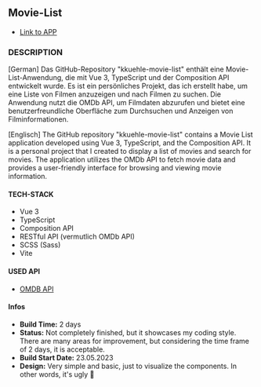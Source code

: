 ## Movie-List

- [Link to APP](http://movielist.kkuehle.s3-website.eu-central-1.amazonaws.com)

### DESCRIPTION

[German]
Das GitHub-Repository "kkuehle-movie-list" enthält eine Movie-List-Anwendung, die mit Vue 3, TypeScript und der Composition API entwickelt wurde. Es ist ein persönliches Projekt, das ich erstellt habe, um eine Liste von Filmen anzuzeigen und nach Filmen zu suchen. Die Anwendung nutzt die OMDb API, um Filmdaten abzurufen und bietet eine benutzerfreundliche Oberfläche zum Durchsuchen und Anzeigen von Filminformationen.

[Englisch]
The GitHub repository "kkuehle-movie-list" contains a Movie List application developed using Vue 3, TypeScript, and the Composition API. It is a personal project that I created to display a list of movies and search for movies. The application utilizes the OMDb API to fetch movie data and provides a user-friendly interface for browsing and viewing movie information.

#### TECH-STACK

- Vue 3
- TypeScript
- Composition API
- RESTful API (vermutlich OMDb API)
- SCSS (Sass)
- Vite

#### USED API

- [OMDB API](https://www.omdbapi.com)

#### Infos

- **Build Time:** 2 days
- **Status:** Not completely finished, but it showcases my coding style. There are many areas for improvement, but considering the time frame of 2 days, it is acceptable.
- **Build Start Date:** 23.05.2023
- **Design:** Very simple and basic, just to visualize the components. In other words, it's ugly 🤣
